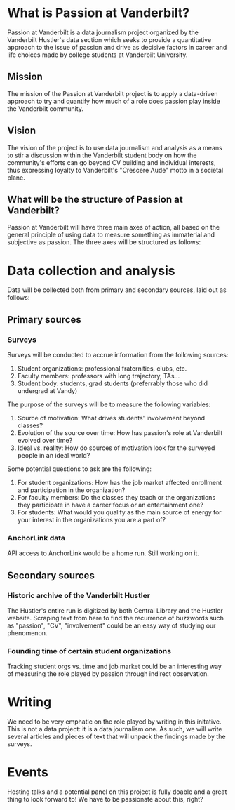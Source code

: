 # What is Passion at Vanderbilt?

Passion at Vanderbilt is a data journalism project organized by the Vanderbilt Hustler's data section which seeks to provide a quantitative approach to the issue of passion and drive as decisive factors in career and life choices made by college students at Vanderbilt University.

## Mission

The mission of the Passion at Vanderbilt project is to apply a data-driven approach to try and quantify how much of a role does passion play inside the Vanderbilt community.

## Vision

The vision of the project is to use data journalism and analysis as a means to stir a discussion within the Vanderbilt student body on how the community's efforts can go beyond CV building and individual interests, thus expressing loyalty to Vanderbilt's "Crescere Aude" motto in a societal plane.

## What will be the structure of Passion at Vanderbilt?

Passion at Vanderbilt will have three main axes of action, all based on the general principle of using data to measure something as immaterial and subjective as passion. The three axes will be structured as follows:

# Data collection and analysis

Data will be collected both from primary and secondary sources, laid out as follows:

## Primary sources

### Surveys

Surveys will be conducted to accrue information from the following sources:

1. Student organizations: professional fraternities, clubs, etc.
2. Faculty members: professors with long trajectory, TAs...
3. Student body: students, grad students (preferrably those who did undergrad at Vandy)

The purpose of the surveys will be to measure the following variables:

1. Source of motivation: What drives students' involvement beyond classes?
2. Evolution of the source over time: How has passion's role at Vanderbilt evolved over time?
3. Ideal vs. reality: How do sources of motivation look for the surveyed people in an ideal world?

Some potential questions to ask are the following:

1. For student organizations: How has the job market affected enrollment and participation in the organization?
2. For faculty members: Do the classes they teach or the organizations they participate in have a career focus or an entertainment one?
3. For students: What would you qualify as the main source of energy for your interest in the organizations you are a part of?

### AnchorLink data

API access to AnchorLink would be a home run. Still working on it.

## Secondary sources

### Historic archive of the Vanderbilt Hustler

The Hustler's entire run is digitized by both Central Library and the Hustler website. Scraping text from here to find the recurrence of buzzwords such as "passion", "CV", "involvement" could be an easy way of studying our phenomenon.

### Founding time of certain student organizations

Tracking student orgs vs. time and job market could be an interesting way of measuring the role played by passion through indirect observation.

# Writing

We need to be very emphatic on the role played by writing in this initative. This is not a data project: it is a data journalism one. As such, we will write several articles and pieces of text that will unpack the findings made by the surveys.

# Events

Hosting talks and a potential panel on this project is fully doable and a great thing to look forward to! We have to be passionate about this, right?

